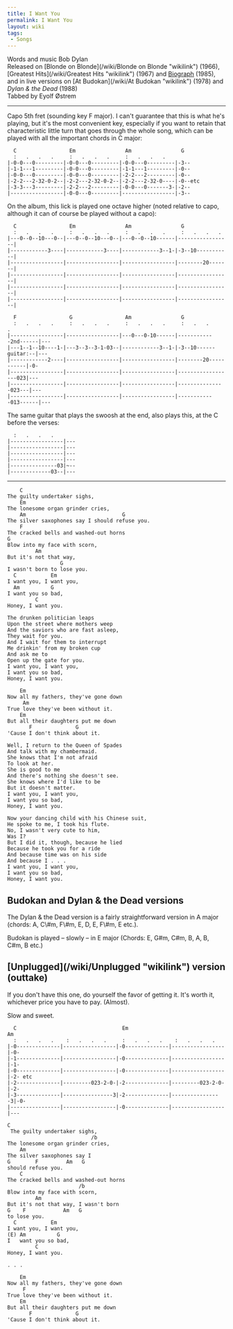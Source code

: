 ```yaml
---
title: I Want You
permalink: I Want You
layout: wiki
tags:
 - Songs
---
```


Words and music Bob Dylan  
Released on [Blonde on Blonde](/wiki/Blonde on Blonde "wikilink") (1966),
[Greatest Hits](/wiki/Greatest Hits "wikilink") (1967) and
[Biograph](/wiki/Biograph "wikilink") (1985), and in live versions on [At
Budokan](/wiki/At Budokan "wikilink") (1978) and *Dylan & the Dead* (1988)  
Tabbed by Eyolf Østrem

* * * * *

Capo 5th fret (sounding key F major). I can't guarantee that this is
what he's playing, but it's the most convenient key, especially if you
want to retain that characteristic little turn that goes through the
whole song, which can be played with all the important chords in C
major:

      C                 Em                Am                G
      :   .   .   .     :   .   .   .     :   .   .   .
    |-0-0---0---------|-0-0---0---------|-0-0---0---------|-3--
    |-1-1---1---------|-0-0---0---------|-1-1---1---------|-0--
    |-0-0---0---------|-0-0---0---------|-2-2---2---------|-0--
    |-2-2---2-32-0-2--|-2-2---2-32-0-2--|-2-2---2-32-0----|-0--etc
    |-3-3---3---------|-2-2---2---------|-0-0---0-------3-|-2--
    |-----------------|-0-0---0---------|-----------------|-3--

On the album, this lick is played one octave higher (noted relative to
capo, although it can of course be played without a capo):

      C                 Em                Am                G
      :   .   .   .     :   .   .   .     :   .   .   .     :   .   .   .
    |---0--0--10---0--|---0--0--10---0--|---0--0--10------|-----------------|
    |------------3----|------------3----|------------3--1-|-3--10-----------|
    |-----------------|-----------------|-----------------|--------20-------|
    |-----------------|-----------------|-----------------|-----------------|
    |-----------------|-----------------|-----------------|-----------------|
    |-----------------|-----------------|-----------------|-----------------|

      F                 G                 Am                G
      :   .   .   .     :   .   .   .     :   .   .   .     :   .   .     .
    |-----------------|-----------------|---0---0-10------|------------2nd------|---
    |---1--1--10----1-|---3--3--3-1-03--|------------3--1-|-3--10------guitar:--|---
    |------------2----|-----------------|-----------------|--------20-----------|-0-
    |-----------------|-----------------|-----------------|------------------023|---
    |-----------------|-----------------|-----------------|---------------023---|---
    |-----------------|-----------------|-----------------|------------013------|---

The same guitar that plays the swoosh at the end, also plays this, at
the C before the verses:

      :   .   .   .
    |-----------------|---
    |-----------------|---
    |-----------------|---
    |-----------------|---
    |---------------03|~--
    |-------------03--|---

* * * * *

        C
    The guilty undertaker sighs,
        Em
    The lonesome organ grinder cries,
        Am                               G
    The silver saxophones say I should refuse you.
        F
    The cracked bells and washed-out horns
    G
    Blow into my face with scorn,
             Am
    But it's not that way,
                     G
    I wasn't born to lose you.
      C           Em
    I want you, I want you,
      Am          G
    I want you so bad,
             C
    Honey, I want you.

    The drunken politician leaps
    Upon the street where mothers weep
    And the saviors who are fast asleep,
    They wait for you.
    And I wait for them to interrupt
    Me drinkin' from my broken cup
    And ask me to
    Open up the gate for you.
    I want you, I want you,
    I want you so bad,
    Honey, I want you.

        Em
    Now all my fathers, they've gone down
         Am
    True love they've been without it.
        Em
    But all their daughters put me down
           F              G
    'Cause I don't think about it.

    Well, I return to the Queen of Spades
    And talk with my chambermaid.
    She knows that I'm not afraid
    To look at her.
    She is good to me
    And there's nothing she doesn't see.
    She knows where I'd like to be
    But it doesn't matter.
    I want you, I want you,
    I want you so bad,
    Honey, I want you.

    Now your dancing child with his Chinese suit,
    He spoke to me, I took his flute.
    No, I wasn't very cute to him,
    Was I?
    But I did it, though, because he lied
    Because he took you for a ride
    And because time was on his side
    And because I . . .
    I want you, I want you,
    I want you so bad,
    Honey, I want you.

<h2 class="songversion">
Budokan and Dylan & the Dead versions

</h2>
The Dylan & the Dead version is a fairly straightforward version in A
major (chords: A, C\#m, F\#m, E, D, E, F\#m, E etc.).

Budokan is played – slowly – in E major (Chords: E, G\#m, C\#m, B, A, B,
C\#m, B etc.)

<h2 class="songversion">
[Unplugged](/wiki/Unplugged "wikilink") version (outtake)

</h2>
If you don't have this one, do yourself the favor of getting it. It's
worth it, whichever price you have to pay. (Almost).

Slow and sweet.

      C                                  Em                                 Am
      :   .   .   .    :   .   .   .     :   .   .   .    :   .   .   .
    |-0--------------|-----------------|-0--------------|-----------------|-0-
    |-1--------------|-----------------|-0--------------|-----------------|-1-
    |-0--------------|-----------------|-0--------------|-----------------|-2- etc
    |-2--------------|---------023-2-0-|-2--------------|---------023-2-0-|-2-
    |-3--------------|----------------3|-2--------------|----------------3|-0-
    |----------------|-----------------|-0--------------|-----------------|---

    C
     The guilty undertaker sighs,
                               /b
    The lonesome organ grinder cries,
        Am
    The silver saxophones say I
    G        F         Am   G
    should refuse you.
        C
    The cracked bells and washed-out horns
                           /b
    Blow into my face with scorn,
             Am
    But it's not that way, I wasn't born
    G    F            Am   G
    to lose you.
      C           Em
    I want you, I want you,
    (E) Am          G
    I   want you so bad,
             C
    Honey, I want you.

    . . .

        Em
    Now all my fathers, they've gone down
         F
    True love they've been without it.
        Em
    But all their daughters put me down
           F              G
    'Cause I don't think about it.

